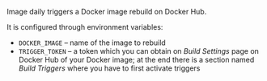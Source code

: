Image daily triggers a Docker image rebuild on Docker Hub.

It is configured through environment variables:
 * `DOCKER_IMAGE` – name of the image to rebuild
 * `TRIGGER_TOKEN` – a token which you can obtain on *Build Settings* page on Docker Hub
   of your Docker image; at the end there is a section named *Build Triggers* where
   you have to first activate triggers
